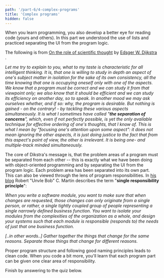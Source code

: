 ```yaml
---
path: '/part-6/4-complex-programs'
title: 'Complex programs'
hidden: false
---
```



<!-- Ohjelmointia harjoitellessa kehittyy luomiensa ohjelmien (sekä muiden luomien ohjelmien) tarkastelussa. Tässä osassa syvennyttiin listojen käyttöön sekä harjoiteltiin käyttöliittymän eriyttämistä sovelluksen logiikasta. -->
When you learn programming, you also develop a better eye for reading code (yours and others).
In this part we understood the use of lists and practiced separating the UI from the program logic.

<!-- Seuraava katkelma on [Edsger W. Dijkstran](https://en.wikipedia.org/wiki/Edsger_W._Dijkstra) artikkelista [On the role of scientific thought](https://www.cs.utexas.edu/users/EWD/ewd04xx/EWD447.PDF). -->
The following is from  [On the role of scientific thought](https://www.cs.utexas.edu/users/EWD/ewd04xx/EWD447.PDF) by [Edsger W. Dijkstra](https://en.wikipedia.org/wiki/Edsger_W._Dijkstra) .


_Let me try to explain to you, what to my taste is characteristic for all intelligent thinking. It is, that one is willing to study in depth an aspect of one's subject matter in isolation for the sake of its own consistency, all the time knowing that one is occupying oneself only with one of the aspects. We know that a program must be correct and we can study it from that viewpoint only; we also know that it should be efficient and we can study its efficiency on another day, so to speak. In another mood we may ask ourselves whether, and if so: why, the program is desirable. But nothing is gained - on the contrary! - by tackling these various aspects simultaneously. It is what I sometimes have called "**the separation of concerns**", which, even if not perfectly possible, is yet the only available technique for effective ordering of one's thoughts, that I know of. This is what I mean by "focusing one's attention upon some aspect": it does not mean ignoring the other aspects, it is just doing justice to the fact that from this aspect's point of view, the other is irrelevant. It is being one- and multiple-track minded simultaneously._

<!-- Dijkstran kirjoitelman ydinajatus on se, että ohjelmissa olevat huolenaiheet tulee erottaa toisistaan -- olemme tehneet juuri tätä olio-ohjelmoinnissa sekä käyttöliittymän ja sovelluslogiikan erottamisessa. Kukin huolenaihe on jaettu omaan osaan. Tätä voidaan tarkastella myös ohjelmien vastuiden näkökulmasta. Robert "Uncle Bob" C. Martin kuvaa [blogissaan](https://8thlight.com/blog/uncle-bob/2014/05/08/SingleReponsibilityPrinciple.html) termiä "**single responsibility principle**" seuraavasti. -->
The core of Dikstra's message is, that the problem areas of a program must be separated from each other -- this is exactly what we have been doing with object-oriented programming and by separating the UI from the program logic. Each problem area has been separated into its own part.
This can also be viewed through the lens of program responsibilities. In [his blog](https://8thlight.com/blog/uncle-bob/2014/05/08/SingleReponsibilityPrinciple.html) Robert "Unvle Bob" C. Martin describes the term "**single responsibility principle**":

_When you write a software module, you want to make sure that when changes are requested, those changes can only originate from a single person, or rather, a single tightly coupled group of people representing a single narrowly defined business function. You want to isolate your modules from the complexities of the organization as a whole, and design your systems such that each module is responsible (responds to) the needs of just that one business function._

_[..in other words..] Gather together the things that change for the same reasons. Separate those things that change for different reasons._

<!-- Selkeys ohjelmaan luodaan sopivalla ohjelman rakenteella sekä nimeämiskäytänteiden seuraamisella. Opit ohjelmoidessasi että jokaiselle ohjelman osalle voidaan määritellä yksi selkeä vastuu. -->
Proper program structure and following good naming principles leads to clean code. When you code a bit more, you'll learn that each program part can be given one clear area of responsibility.

<!-- Vastaa vielä alla olevaan kyselyyn. -->

Finish by answering to the quiz below.



<quiz id='95356229-2c94-50fe-89ae-67b0f180b2bd'></quiz>
